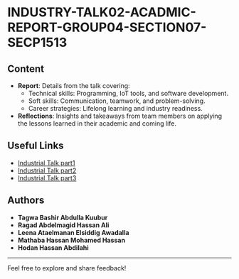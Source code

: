 # INDUSTRY-TALK02-ACADMIC-REPORT-GROUP04-SECTION07-SECP1513

## Content
- **Report**: Details from the talk covering:
  - Technical skills: Programming, IoT tools, and software development.
  - Soft skills: Communication, teamwork, and problem-solving.
  - Career strategies: Lifelong learning and industry readiness.
- **Reflections**: Insights and takeaways from team members on applying the lessons learned in their academic and coming life.

## Useful Links
- [Industrial Talk part1](https://youtu.be/DsyUG9y2Lzg)
- [Industrial Talk part2](https://youtu.be/n7FlCdUKDjE)
- [Industrial Talk part3](https://youtu.be/xwkpzeuNHLI)

## Authors
- **Tagwa Bashir Abdulla Kuubur**
- **Ragad Abdelmagid Hassan Ali**
- **Leena Ataelmanan Elsiddig Awadalla**
- **Mathaba Hassan Mohamed Hassan**
- **Hodan Hassan Abdilahi**



---

Feel free to explore and share feedback!

